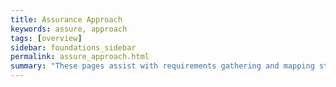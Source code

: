 ```yaml
---
title: Assurance Approach
keywords: assure, approach
tags: [overview]
sidebar: foundations_sidebar
permalink: assure_approach.html
summary: "These pages assist with requirements gathering and mapping stages of a FHIR API development process."
---
```



